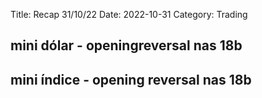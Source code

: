 Title: Recap 31/10/22
Date: 2022-10-31
Category: Trading

## mini dólar - openingreversal nas 18b

## mini índice - opening reversal nas 18b

